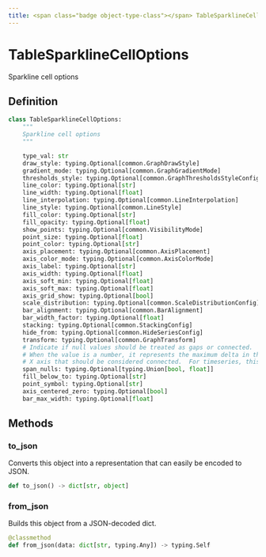 ```yaml
---
title: <span class="badge object-type-class"></span> TableSparklineCellOptions
---
```

# <span class="badge object-type-class"></span> TableSparklineCellOptions

Sparkline cell options

## Definition

```python
class TableSparklineCellOptions:
    """
    Sparkline cell options
    """

    type_val: str
    draw_style: typing.Optional[common.GraphDrawStyle]
    gradient_mode: typing.Optional[common.GraphGradientMode]
    thresholds_style: typing.Optional[common.GraphThresholdsStyleConfig]
    line_color: typing.Optional[str]
    line_width: typing.Optional[float]
    line_interpolation: typing.Optional[common.LineInterpolation]
    line_style: typing.Optional[common.LineStyle]
    fill_color: typing.Optional[str]
    fill_opacity: typing.Optional[float]
    show_points: typing.Optional[common.VisibilityMode]
    point_size: typing.Optional[float]
    point_color: typing.Optional[str]
    axis_placement: typing.Optional[common.AxisPlacement]
    axis_color_mode: typing.Optional[common.AxisColorMode]
    axis_label: typing.Optional[str]
    axis_width: typing.Optional[float]
    axis_soft_min: typing.Optional[float]
    axis_soft_max: typing.Optional[float]
    axis_grid_show: typing.Optional[bool]
    scale_distribution: typing.Optional[common.ScaleDistributionConfig]
    bar_alignment: typing.Optional[common.BarAlignment]
    bar_width_factor: typing.Optional[float]
    stacking: typing.Optional[common.StackingConfig]
    hide_from: typing.Optional[common.HideSeriesConfig]
    transform: typing.Optional[common.GraphTransform]
    # Indicate if null values should be treated as gaps or connected.
    # When the value is a number, it represents the maximum delta in the
    # X axis that should be considered connected.  For timeseries, this is milliseconds
    span_nulls: typing.Optional[typing.Union[bool, float]]
    fill_below_to: typing.Optional[str]
    point_symbol: typing.Optional[str]
    axis_centered_zero: typing.Optional[bool]
    bar_max_width: typing.Optional[float]
```
## Methods

### <span class="badge object-method"></span> to_json

Converts this object into a representation that can easily be encoded to JSON.

```python
def to_json() -> dict[str, object]
```

### <span class="badge object-method"></span> from_json

Builds this object from a JSON-decoded dict.

```python
@classmethod
def from_json(data: dict[str, typing.Any]) -> typing.Self
```

